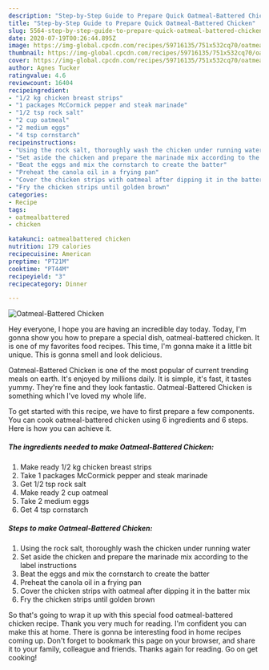 ```yaml
---
description: "Step-by-Step Guide to Prepare Quick Oatmeal-Battered Chicken"
title: "Step-by-Step Guide to Prepare Quick Oatmeal-Battered Chicken"
slug: 5564-step-by-step-guide-to-prepare-quick-oatmeal-battered-chicken
date: 2020-07-19T00:26:44.895Z
image: https://img-global.cpcdn.com/recipes/59716135/751x532cq70/oatmeal-battered-chicken-recipe-main-photo.jpg
thumbnail: https://img-global.cpcdn.com/recipes/59716135/751x532cq70/oatmeal-battered-chicken-recipe-main-photo.jpg
cover: https://img-global.cpcdn.com/recipes/59716135/751x532cq70/oatmeal-battered-chicken-recipe-main-photo.jpg
author: Agnes Tucker
ratingvalue: 4.6
reviewcount: 16404
recipeingredient:
- "1/2 kg chicken breast strips"
- "1 packages McCormick pepper and steak marinade"
- "1/2 tsp rock salt"
- "2 cup oatmeal"
- "2 medium eggs"
- "4 tsp cornstarch"
recipeinstructions:
- "Using the rock salt, thoroughly wash the chicken under running water"
- "Set aside the chicken and prepare the marinade mix according to the label instructions"
- "Beat the eggs and mix the cornstarch to create the batter"
- "Preheat the canola oil in a frying pan"
- "Cover the chicken strips with oatmeal after dipping it in the batter mix"
- "Fry the chicken strips until golden brown"
categories:
- Recipe
tags:
- oatmealbattered
- chicken

katakunci: oatmealbattered chicken 
nutrition: 179 calories
recipecuisine: American
preptime: "PT21M"
cooktime: "PT44M"
recipeyield: "3"
recipecategory: Dinner

---
```



![Oatmeal-Battered Chicken](https://img-global.cpcdn.com/recipes/59716135/751x532cq70/oatmeal-battered-chicken-recipe-main-photo.jpg)

Hey everyone, I hope you are having an incredible day today. Today, I'm gonna show you how to prepare a special dish, oatmeal-battered chicken. It is one of my favorites food recipes. This time, I'm gonna make it a little bit unique. This is gonna smell and look delicious.

Oatmeal-Battered Chicken is one of the most popular of current trending meals on earth. It's enjoyed by millions daily. It is simple, it's fast, it tastes yummy. They're fine and they look fantastic. Oatmeal-Battered Chicken is something which I've loved my whole life.




To get started with this recipe, we have to first prepare a few components. You can cook oatmeal-battered chicken using 6 ingredients and 6 steps. Here is how you can achieve it.

<!--inarticleads1-->

##### The ingredients needed to make Oatmeal-Battered Chicken:

1. Make ready 1/2 kg chicken breast strips
1. Take 1 packages McCormick pepper and steak marinade
1. Get 1/2 tsp rock salt
1. Make ready 2 cup oatmeal
1. Take 2 medium eggs
1. Get 4 tsp cornstarch




<!--inarticleads2-->

##### Steps to make Oatmeal-Battered Chicken:

1. Using the rock salt, thoroughly wash the chicken under running water
1. Set aside the chicken and prepare the marinade mix according to the label instructions
1. Beat the eggs and mix the cornstarch to create the batter
1. Preheat the canola oil in a frying pan
1. Cover the chicken strips with oatmeal after dipping it in the batter mix
1. Fry the chicken strips until golden brown




So that's going to wrap it up with this special food oatmeal-battered chicken recipe. Thank you very much for reading. I'm confident you can make this at home. There is gonna be interesting food in home recipes coming up. Don't forget to bookmark this page on your browser, and share it to your family, colleague and friends. Thanks again for reading. Go on get cooking!
